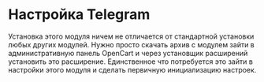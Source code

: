 # Настройка Telegram

Установка этого модуля ничем не отличается от стандартной установки любых других модулей. Нужно просто скачать архив с
модулем зайти в административную панель OpenCart и через установщик расширений установить это расширение. Единственное
что потребуется это зайти в настройки этого модуля и сделать первичную инициализацию настроек. 

 